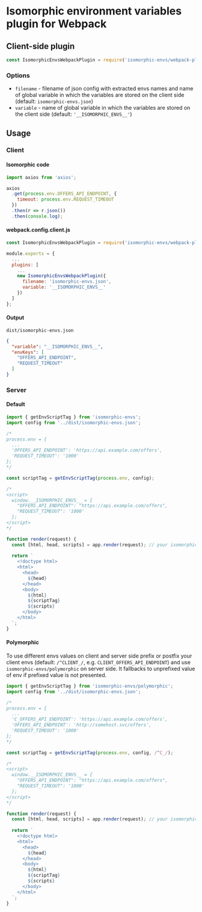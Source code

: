 # Isomorphic environment variables plugin for Webpack

## Client-side plugin

```js
const IsomorphicEnvsWebpackPlugin = require('isomorphic-envs/webpack-plugin');
```

### Options

+ `filename` - filename of json config with extracted envs names and name of global variable in which the variables are stored on the client side (default: `isomorphic-envs.json`)
+ `variable` - name of global variable in which the variables are stored on the client side (default: `'__ISOMORPHIC_ENVS__'`)


## Usage

### Client

#### Isomorphic code

```js
import axios from 'axios';

axios
  .get(process.env.OFFERS_API_ENDPOINT, {
    timeout: process.env.REQUEST_TIMEOUT
  })
  .then(r => r.json())
  .then(console.log);
```

#### webpack.config.client.js

```js
const IsomorphicEnvsWebpackPlugin = require('isomorphic-envs/webpack-plugin');

module.exports = {
  ...
  plugins: [
    ...
    new IsomorphicEnvsWebpackPlugin({
      filename: 'isomorphic-envs.json',
      variable: '__ISOMORPHIC_ENVS__'
    })
  ]
};
```
#### Output

`dist/isomorphic-envs.json`

```json
{
  "variable": "__ISOMORPHIC_ENVS__",
  "envKeys": [
    "OFFERS_API_ENDPOINT",
    "REQUEST_TIMEOUT"
  ]
}
```

### Server

#### Default

```js
import { getEnvScriptTag } from 'isomorphic-envs';
import config from '../dist/isomorphic-envs.json';

/*
process.env = {
  ...
  'OFFERS_API_ENDPOINT': 'https://api.example.com/offers',
  'REQUEST_TIMEOUT': '1000'
};
*/

const scriptTag = getEnvScriptTag(process.env, config);

/*
<script>
  window.__ISOMORPHIC_ENVS__ = {
    "OFFERS_API_ENDPOINT": "https://api.example.com/offers",
    "REQUEST_TIMEOUT": '1000'
  };
</script>
*/

function render(request) {
  const [html, head, scripts] = app.render(request); // your isomorphic app renders somehow
  
  return `
    <!doctype html>
    <html>
      <head>
        ${head}
      </head>
      <body>
        ${html}
        ${scriptTag}
        ${scripts}
      </body>
    </html>
  `;
}
```

#### Polymorphic

To use different envs values on client and server side prefix or postfix your client envs (default: `/^CLIENT_/`, e.g. `CLIENT_OFFERS_API_ENDPOINT`)
and use `isomorphic-envs/polymorphic` on server side. It fallbacks to unprefixed value of env if prefixed value is not presented.

```js
import { getEnvScriptTag } from 'isomorphic-envs/polymorphic';
import config from '../dist/isomorphic-envs.json';

/*
process.env = {
  ...
  'C_OFFERS_API_ENDPOINT': 'https://api.example.com/offers',
  'OFFERS_API_ENDPOINT': 'http://somehost.svc/offers',
  'REQUEST_TIMEOUT': '1000'
};
*/

const scriptTag = getEnvScriptTag(process.env, config, /^C_/);

/*
<script>
  window.__ISOMORPHIC_ENVS__ = {
    "OFFERS_API_ENDPOINT": "https://api.example.com/offers",
    "REQUEST_TIMEOUT": '1000'
  };
</script>
*/

function render(request) {
  const [html, head, scripts] = app.render(request); // your isomorphic app renders somehow
  
  return `
    <!doctype html>
    <html>
      <head>
        ${head}
      </head>
      <body>
        ${html}
        ${scriptTag}
        ${scripts}
      </body>
    </html>
  `;
}
```
